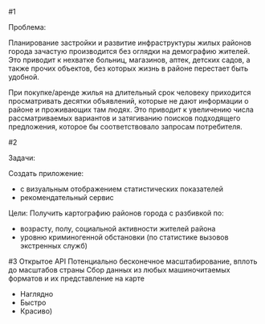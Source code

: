 #1

Проблема: 

Планирование застройки и развитие инфраструктуры жилых
районов города зачастую производится без оглядки на
демографию жителей. Это приводит к нехватке больниц,
магазинов, аптек, детских садов, а также прочих объектов, без
которых жизнь в районе перестает быть удобной.


При покупке/аренде жилья на длительный срок человеку
приходится просматривать десятки объявлений, которые не дают
информации о районе и проживающих там людях. Это приводит к
увеличению числа рассматриваемых вариантов и затягиванию
поисков подходящего предложения, которое бы соответствовало
запросам потребителя.

#2

Задачи:

Создать приложение:
- с визуальным отображением статистических показателей
- рекомендательный сервис

Цели:
Получить картографию районов города с разбивкой по:
- возрасту, полу, социальной активности жителей района
- уровню криминогенной обстановки (по статистике вызовов
экстренных служб)

#3
Открытое API
Потенциально бесконечное масштабирование, вплоть до масштабов страны
Сбор данных из любых машиночитаемых форматов и их представление на карте

+ Наглядно
+ Быстро
+ Красиво)
